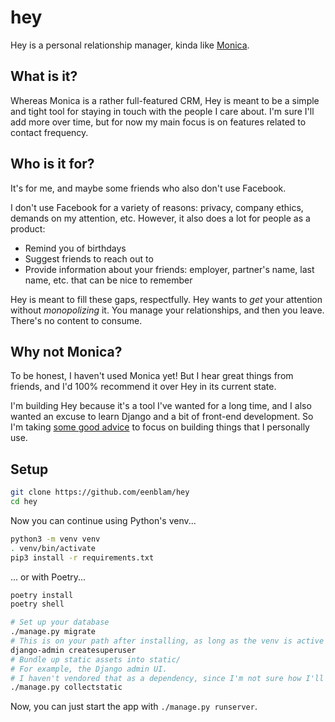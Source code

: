 # hey

Hey is a personal relationship manager,
kinda like [Monica](https://github.com/monicahq/monica).

## What is it?
Whereas Monica is a rather full-featured CRM,
Hey is meant to be a simple and tight tool for staying in touch with the people I care about.
I'm sure I'll add more over time,
but for now my main focus is on features related to contact frequency.

## Who is it for?
It's for me, and maybe some friends who also don't use Facebook.

I don't use Facebook for a variety of reasons: privacy, company ethics, demands on my attention, etc.
However, it also does a lot for people as a product:

* Remind you of birthdays
* Suggest friends to reach out to
* Provide information about your friends: employer, partner's name, last name, etc. that can be nice to remember

Hey is meant to fill these gaps, respectfully.
Hey wants to *get* your attention without *monopolizing* it.
You manage your relationships, and then you leave.
There's no content to consume.

## Why not Monica?
To be honest, I haven't used Monica yet!
But I hear great things from friends, and I'd 100% recommend it over Hey in its current state.

I'm building Hey because it's a tool I've wanted for a long time,
and I also wanted an excuse to learn Django and a bit of front-end development.
So I'm taking [some good advice](https://mitchellh.com/writing/building-large-technical-projects#build-for-yourself)
to focus on building things that I personally use.

## Setup

```bash
git clone https://github.com/eenblam/hey
cd hey
```

Now you can continue using Python's venv...
```bash
python3 -m venv venv
. venv/bin/activate
pip3 install -r requirements.txt
```

... or with Poetry...
```bash
poetry install
poetry shell
```

```bash
# Set up your database
./manage.py migrate
# This is on your path after installing, as long as the venv is active
django-admin createsuperuser
# Bundle up static assets into static/
# For example, the Django admin UI.
# I haven't vendored that as a dependency, since I'm not sure how I'll license yet.
./manage.py collectstatic 
```

Now, you can just start the app with `./manage.py runserver`.
